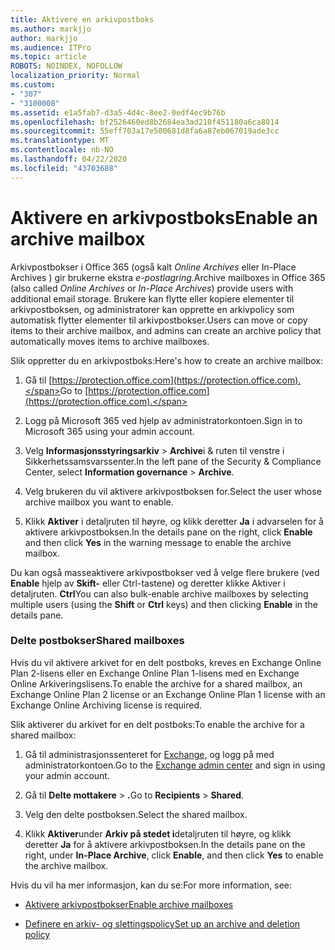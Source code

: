 ```yaml
---
title: Aktivere en arkivpostboks
ms.author: markjjo
author: markjjo
ms.audience: ITPro
ms.topic: article
ROBOTS: NOINDEX, NOFOLLOW
localization_priority: Normal
ms.custom:
- "307"
- "3100008"
ms.assetid: e1a5fab7-d3a5-4d4c-8ee2-0edf4ec9b76b
ms.openlocfilehash: bf2526460ed8b2684ea3ad210f451180a6ca8014
ms.sourcegitcommit: 55eff703a17e500681d8fa6a87eb067019ade3cc
ms.translationtype: MT
ms.contentlocale: nb-NO
ms.lasthandoff: 04/22/2020
ms.locfileid: "43703688"
---
```

# <a name="enable-an-archive-mailbox"></a><span data-ttu-id="37c66-102">Aktivere en arkivpostboks</span><span class="sxs-lookup"><span data-stu-id="37c66-102">Enable an archive mailbox</span></span>

<span data-ttu-id="37c66-103">Arkivpostbokser i Office 365 (også kalt *Online Archives* eller In-Place Archives ) gir brukerne ekstra *e-postlagring.*</span><span class="sxs-lookup"><span data-stu-id="37c66-103">Archive mailboxes in Office 365 (also called *Online Archives* or *In-Place Archives*) provide users with additional email storage.</span></span> <span data-ttu-id="37c66-104">Brukere kan flytte eller kopiere elementer til arkivpostboksen, og administratorer kan opprette en arkivpolicy som automatisk flytter elementer til arkivpostbokser.</span><span class="sxs-lookup"><span data-stu-id="37c66-104">Users can move or copy items to their archive mailbox, and admins can create an archive policy that automatically moves items to archive mailboxes.</span></span>
  
<span data-ttu-id="37c66-105">Slik oppretter du en arkivpostboks:</span><span class="sxs-lookup"><span data-stu-id="37c66-105">Here's how to create an archive mailbox:</span></span>
  
1. <span data-ttu-id="37c66-106">Gå til [https://protection.office.com](https://protection.office.com).</span><span class="sxs-lookup"><span data-stu-id="37c66-106">Go to [https://protection.office.com](https://protection.office.com).</span></span>

2. <span data-ttu-id="37c66-107">Logg på Microsoft 365 ved hjelp av administratorkontoen.</span><span class="sxs-lookup"><span data-stu-id="37c66-107">Sign in to Microsoft 365 using your admin account.</span></span>

3. <span data-ttu-id="37c66-108">Velg **Informasjonsstyringsarkiv** \> **Archive**i &amp; ruten til venstre i Sikkerhetssamsvarssenter.</span><span class="sxs-lookup"><span data-stu-id="37c66-108">In the left pane of the Security &amp; Compliance Center, select **Information governance** \> **Archive**.</span></span>

4. <span data-ttu-id="37c66-109">Velg brukeren du vil aktivere arkivpostboksen for.</span><span class="sxs-lookup"><span data-stu-id="37c66-109">Select the user whose archive mailbox you want to enable.</span></span>

5. <span data-ttu-id="37c66-110">Klikk **Aktiver** i detaljruten til høyre, og klikk deretter **Ja** i advarselen for å aktivere arkivpostboksen.</span><span class="sxs-lookup"><span data-stu-id="37c66-110">In the details pane on the right, click **Enable** and then click **Yes** in the warning message to enable the archive mailbox.</span></span>

<span data-ttu-id="37c66-111">Du kan også masseaktivere arkivpostbokser ved å velge flere brukere (ved **Enable** hjelp av **Skift-** eller Ctrl-tastene) og deretter klikke Aktiver i detaljruten. **Ctrl**</span><span class="sxs-lookup"><span data-stu-id="37c66-111">You can also bulk-enable archive mailboxes by selecting multiple users (using the **Shift** or **Ctrl** keys) and then clicking **Enable** in the details pane.</span></span>
  
### <a name="shared-mailboxes"></a><span data-ttu-id="37c66-112">Delte postbokser</span><span class="sxs-lookup"><span data-stu-id="37c66-112">Shared mailboxes</span></span>

<span data-ttu-id="37c66-113">Hvis du vil aktivere arkivet for en delt postboks, kreves en Exchange Online Plan 2-lisens eller en Exchange Online Plan 1-lisens med en Exchange Online Arkiveringslisens.</span><span class="sxs-lookup"><span data-stu-id="37c66-113">To enable the archive for a shared mailbox, an Exchange Online Plan 2 license or an Exchange Online Plan 1 license with an Exchange Online Archiving license is required.</span></span>  

<span data-ttu-id="37c66-114">Slik aktiverer du arkivet for en delt postboks:</span><span class="sxs-lookup"><span data-stu-id="37c66-114">To enable the archive for a shared mailbox:</span></span>

1. <span data-ttu-id="37c66-115">Gå til administrasjonssenteret for [Exchange,](https://outlook.office365.com/ecp) og logg på med administratorkontoen.</span><span class="sxs-lookup"><span data-stu-id="37c66-115">Go to the [Exchange admin center](https://outlook.office365.com/ecp) and sign in using your admin account.</span></span>

2. <span data-ttu-id="37c66-116">Gå til **Delte mottakere** > **.**</span><span class="sxs-lookup"><span data-stu-id="37c66-116">Go to **Recipients** > **Shared**.</span></span>

3. <span data-ttu-id="37c66-117">Velg den delte postboksen.</span><span class="sxs-lookup"><span data-stu-id="37c66-117">Select the shared mailbox.</span></span>

4. <span data-ttu-id="37c66-118">Klikk **Aktiver**under **Arkiv på stedet i**detaljruten til høyre, og klikk deretter **Ja** for å aktivere arkivpostboksen.</span><span class="sxs-lookup"><span data-stu-id="37c66-118">In the details pane on the right, under **In-Place Archive**, click **Enable**, and then click **Yes** to enable the archive mailbox.</span></span>

<span data-ttu-id="37c66-119">Hvis du vil ha mer informasjon, kan du se:</span><span class="sxs-lookup"><span data-stu-id="37c66-119">For more information, see:</span></span>
  
- [<span data-ttu-id="37c66-120">Aktivere arkivpostbokser</span><span class="sxs-lookup"><span data-stu-id="37c66-120">Enable archive mailboxes</span></span>](https://docs.microsoft.com/office365/securitycompliance/enable-archive-mailboxes)

- [<span data-ttu-id="37c66-121">Definere en arkiv- og slettingspolicy</span><span class="sxs-lookup"><span data-stu-id="37c66-121">Set up an archive and deletion policy</span></span>](https://docs.microsoft.com//office365/securitycompliance/set-up-an-archive-and-deletion-policy-for-mailboxes)
